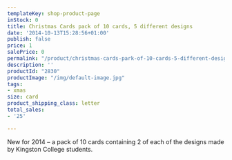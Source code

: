 ```yaml
---
templateKey: shop-product-page
inStock: 0
title: Christmas Cards pack of 10 cards, 5 different designs
date: '2014-10-13T15:28:56+01:00'
publish: false
price: 1
salePrice: 0
permalink: "/product/christmas-cards-park-of-10-cards-5-different-designs"
description: ''
productId: "2830"
productImage: "/img/default-image.jpg"
tags:
- xmas
size: card
product_shipping_class: letter
total_sales:
- '25'

---
```

New for 2014 – a pack of 10 cards containing 2 of each of the designs made by Kingston College students.